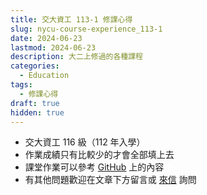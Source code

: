 ```yaml
---
title: 交大資工 113-1 修課心得
slug: nycu-course-experience_113-1
date: 2024-06-23
lastmod: 2024-06-23
description: 大二上修過的各種課程
categories:
  - Education
tags:
  - 修課心得
draft: true
hidden: true
---
```


- 交大資工 116 級（112 年入學）
- 作業成績只有比較少的才會全部填上去
- 課堂作業可以參考 [GitHub](https://github.com/chou-ting-wei?tab=repositories) 上的內容
- 有其他問題歡迎在文章下方留言或 [來信](mailto:userwei.contact@gmail.com) 詢問
